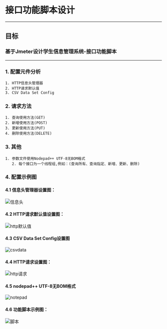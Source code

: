 # 接口功能脚本设计

------

## 目标

### 基于Jmeter设计学生信息管理系统-接口功能脚本

------

### 1. 配置元件分析

```
1. HTTP信息头管理器
2. HTTP请求默认值
3. CSV Data Set Config
```

### 2. 请求方法

```
1. 查询使用方法(GET)
2. 新增使用方法(POST)
3. 更新使用方法(PUT)
4. 删除使用方法(DELETE)
```

### 3. 其他

```
1. 参数文件使用Nodepad++ UTF-8无BOM格式
   2. 每个接口为一个线程组,例如：(查询所有、查询指定、新增、更新、删除)
```

### 4. 配置示例图

#### 4.1 信息头管理器设置图：

![信息头](/img/http_header.png)

#### 4.2 HTTP请求默认值设置图：

![http默认值](/img/http_default.png)

#### 4.3 CSV Data Set Config设置图

![csvdata](/img/csvdataset.png)

#### 4.4 HTTP请求设置图：

![http请求](/img/http_request.png)

#### 4.5 nodepad++ UTF-8无BOM格式

![notepad](/img/notepad.png)

#### 4.6 功能脚本示例图：

![脚本](/img/javascript.png)